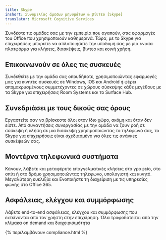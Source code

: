 ```yaml
---
title: Skype
inshort: Συνομιλίας άμεσων μηνυμάτων & βίντεο [Skype]
translator: Microsoft Cognitive Services
---
```


Συνδέστε τις ομάδες σας με την εμπειρία που αγαπούν, στις εφαρμογές του Office που χρησιμοποιούν καθημερινά. Τώρα, με το Skype για επιχειρήσεις μπορείτε να απλοποιήσετε την υποδομή σας με μία ενιαία πλατφόρμα για κλήσεις, διασκέψεις, βίντεο και κοινή χρήση. 

## Επικοινωνούν σε όλες τις συσκευές
Συνδεθείτε με την ομάδα σας οπουδήποτε, χρησιμοποιώντας εφαρμογές μας για κινητές συσκευές σε Windows, iOS και Android ή φέρει απομακρυσμένους συμμετέχοντες σε χώρους σύσκεψης κάθε μεγέθους με τα Skype για επιχειρήσεις Room Systems και το Surface Hub.

## Συνεδριάσει με τους δικούς σας όρους
Εργαστείτε σαν να βρίσκεστε όλοι στον ίδιο χώρο, ακόμη και όταν δεν είστε. Από συναντήσεις συνεργασίας με την ομάδα να ζουν ροή σε σύσκεψη ή κλήση σε μια διάσκεψη χρησιμοποιώντας το τηλέφωνό σας, το Skype για επιχειρήσεις είναι σχεδιασμένο για όλες τις ανάγκες συσκέψεών σας. 

## Μοντέρνα τηλεφωνικά συστήματα
Κάνουν, λάβετε και μεταφέρετε επαγγελματικές κλήσεις στο γραφείο, στο σπίτι ή στο δρόμο χρησιμοποιώντας τηλέφωνο, υπολογιστή και κινητό. Μεγαλύτερη ευελιξία και Ενοποιήστε τη διαχείριση με τις υπηρεσίες φωνής στο Office 365. 

## Ασφάλειας, ελέγχου και συμμόρφωσης
Λάβετε end-to-end ασφάλειας, ελέγχου και συμμόρφωσης που εκτείνονται από τον χρήστη στην επιχείρηση. Όλα τροφοδοτείται από την κλίμακα on demand και διαχειρισιμότητα 

{% περιλαμβάνουν compliance.html %}

